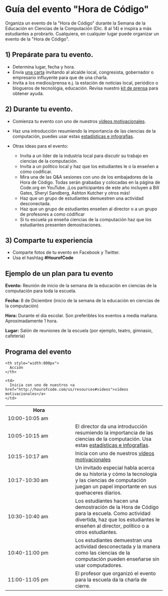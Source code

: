 

# Guía del evento "Hora de Código"

Organiza un evento de la "Hora de Código" durante la Semana de la Educación en Ciencias de la Computación (Dic. 8 al 14) e inspira a más estudiantes a probrarlo. Cualquiera, en cualquier lugar puede organizar un evento de la "Hora de Código".

## 1) Prepárate para tu evento.

  * Determina lugar, fecha y hora.
  * Envía [una carta](<%= hoc_uri('https://docs.google.com/a/code.org/document/d/1eP41sKW7y0qq_JvkRIgZK8dWYICaGRZ4CCDETXa78wY/edit') %>) invitando al alcalde local, congresista, gobernador o empresario influyente para que de una charla.
  * Invita a los medios/prensa e.j. la estación de noticias local, periódico o blogueros de tecnológia, educación. Revisa nuestro [kit de prensa](<%= hoc_uri('/resources/press-kit') %>) para obtener ayuda.

## 2) Durante tu evento.

  * Comienza tu evento con uno de nuestros [vídeos motivacionales](<%= hoc_uri('/resources#videos') %>).
  * Haz una introducción resumiendo la importancia de las ciencias de la computación, puedes usar estas [estadísticas e infografías](<%= hoc_uri('/resources/stats') %>).   
      
    
  * Otras ideas para el evento: 
      * Invita a un líder de la industria local para discutir su trabajo en ciencias de la computación.
      * Invita a un político local y haz que los estudiantes le o la enseñen a cómo codificar.
      * Mira una de las Q&A sesiones con uno de los embajadores de la Hora de Código. Todas serán grabadas y colocadas en la página de Code.org en YouTube. ¡Los participantes de este año incluyen a Bill Gates, Sheryl Sandberg, Ashton Kutcher y otros más!
      * Haz que un grupo de estudiantes demuestren una actividad desconectada.
      * Haz que un grupo de estudiantes enseñen al director o a un grupo de profesores a como códificar
      * Si tu escuela ya enseña ciencias de la computación haz que los estudiantes presenten demostraciones.

## 3) Comparte tu experiencia

  * Comparte fotos de tu evento en Facebook y Twitter. 
  * Usa el hashtag **#HourofCode**

## Ejemplo de un plan para tu evento

**Evento:** Reunión de inicio de la semana de la educación en ciencias de la computación para toda la escuela.

**Fecha:** 8 de Diciembre (inicio de la semana de la educación en ciencias de la computación)

**Hora:** Durante el día escolar. Son preferibles los eventos a media mañana. Aproximadamente 1 hora.

**Lugar:** Salón de reuniones de la escuela (por ejemplo, teatro, gimnasio, cafetería)   
  


## Programa del evento

<table>
  <tr>
    <th style="width:200px">
      Hora
    </th>
    
    <th style="width:800px">
      Acción
    </th>
  </tr>
  
  <tr>
    <td>
      10:00-10:05 am
    </td>
    
    <td>
      Inicia con uno de nuestros <a href="http://hourofcode.com/us/resources#videos">vídeos motivacionales</a>
    </td>
  </tr>
  
  <td>
    10:05-10:15 am
  </td>
  
  <td>
    El director da una introducción resumiendo la importancia de las ciencias de la computación. Usa estas <a href="/resources/stats">estadísticas e infografías</a>.
  </td></tr> 
  
  <td>
    10:15-10:17 am
  </td>
  
  <td>
    Inicia con uno de nuestros <a href="http://hourofcode.com/us/resources#videos">vídeos motivacionales</a>
  </td></tr> 
  
  <td>
    10:17-10:30 am
  </td>
  
  <td>
    Un invitado especial habla acerca de su historia y cómo la tecnología y las ciencias de computación juegan un papel importante en sus quehaceres diarios.
  </td></tr> 
  
  <td>
    10:30-10:40 am
  </td>
  
  <td>
    Los estudiantes hacen una demostración de la Hora de Código para la escuela. Como actividad divertida, haz que los estudiantes le enseñen al director, político o a otros estudiantes.
  </td></tr> 
  
  <td>
    10:40-11:00 pm
  </td>
  
  <td>
    Los estudiantes demuestran una actividad desconectada y la manera como las ciencias de la computación pueden enseñarse sin usar computadores.
  </td></tr> 
  
  <td>
    11:00-11:05 pm
  </td>
  
  <td>
    El profesor que organizó el evento para la escuela da la charla de cierre.
  </td>
</table>